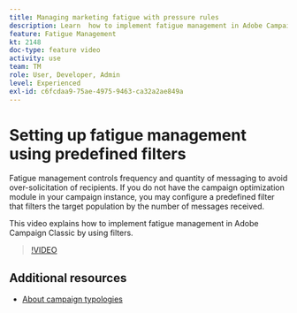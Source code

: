 ```yaml
---
title: Managing marketing fatigue with pressure rules
description: Learn  how to implement fatigue management in Adobe Campaign Classic by using filters.
feature: Fatigue Management
kt: 2148
doc-type: feature video
activity: use
team: TM
role: User, Developer, Admin
level: Experienced
exl-id: c6fcdaa9-75ae-4975-9463-ca32a2ae849a
---
```

# Setting up fatigue management using predefined filters

Fatigue management controls frequency and quantity of messaging to avoid over-solicitation of recipients. If you do not have the campaign optimization module in your campaign instance, you may configure a predefined filter that filters the target population by the number of messages received.   

This video explains how to implement fatigue management in Adobe Campaign Classic by using filters.

>[!VIDEO](https://video.tv.adobe.com/v/25091?quality=12)

## Additional resources

* [About campaign typologies](https://experienceleague.adobe.com/docs/campaign-classic/using/orchestrating-campaigns/campaign-optimization/about-campaign-typologies.html?lang=en)

